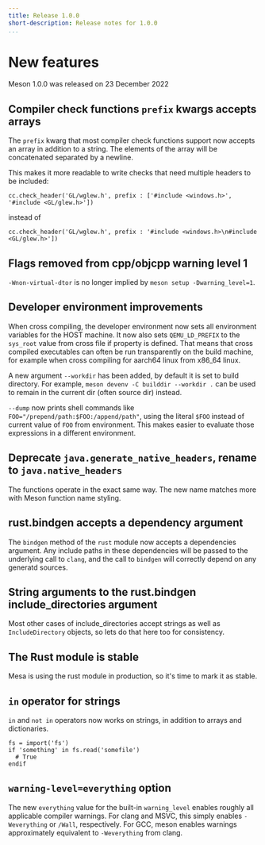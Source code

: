 ```yaml
---
title: Release 1.0.0
short-description: Release notes for 1.0.0
...
```


# New features

Meson 1.0.0 was released on 23 December 2022
## Compiler check functions `prefix` kwargs accepts arrays

The `prefix` kwarg that most compiler check functions support
now accepts an array in addition to a string. The elements of the
array will be concatenated separated by a newline.

This makes it more readable to write checks that need multiple headers
to be included:

```meson
cc.check_header('GL/wglew.h', prefix : ['#include <windows.h>', '#include <GL/glew.h>'])
```

instead of

```meson
cc.check_header('GL/wglew.h', prefix : '#include <windows.h>\n#include <GL/glew.h>'])
```

## Flags removed from cpp/objcpp warning level 1

`-Wnon-virtual-dtor` is no longer implied by `meson setup -Dwarning_level=1`.

## Developer environment improvements

When cross compiling, the developer environment now sets all environment
variables for the HOST machine. It now also sets `QEMU_LD_PREFIX` to the
`sys_root` value from cross file if property is defined. That means that cross
compiled executables can often be run transparently on the build machine, for
example when cross compiling for aarch64 linux from x86_64 linux.

A new argument `--workdir` has been added, by default it is set to build
directory. For example, `meson devenv -C builddir --workdir .` can be used to
remain in the current dir (often source dir) instead.

`--dump` now prints shell commands like `FOO="/prepend/path:$FOO:/append/path"`,
using the literal `$FOO` instead of current value of `FOO` from environment.
This makes easier to evaluate those expressions in a different environment.

## Deprecate `java.generate_native_headers`, rename to `java.native_headers`

The functions operate in the exact same way. The new name matches more with
Meson function name styling.

## rust.bindgen accepts a dependency argument

The `bindgen` method of the `rust` module now accepts a dependencies argument.
Any include paths in these dependencies will be passed to the underlying call to
`clang`, and the call to `bindgen` will correctly depend on any generatd sources.

## String arguments to the rust.bindgen include_directories argument

Most other cases of include_directories accept strings as well as
`IncludeDirectory` objects, so lets do that here too for consistency.

## The Rust module is stable

Mesa is using the rust module in production, so it's time to mark it as stable.

## `in` operator for strings

`in` and `not in` operators now works on strings, in addition to arrays and
dictionaries.

```
fs = import('fs')
if 'something' in fs.read('somefile')
  # True
endif
```

## `warning-level=everything` option

The new `everything` value for the built-in `warning_level` enables roughly all applicable compiler warnings.
For clang and MSVC, this simply enables `-Weverything` or `/Wall`, respectively.
For GCC, meson enables warnings approximately equivalent to `-Weverything` from clang.

